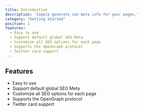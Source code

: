 ```yaml
---
title: Introduction
description: 'Simple generate seo meta info for your pages.'
category: "Getting Started"
position: 1
features:
  - Easy to use
  - Support default global SEO Meta
  - Customize all SEO options for each page 
  - Supports the OpenGraph protocol
  - Twitter card support
---
```


## Features
- Easy to use
- Support default global SEO Meta
- Customize all SEO options for each page
- Supports the OpenGraph protocol
- Twitter card support
